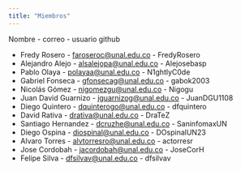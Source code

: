 ```yaml
---
title: "Miembros"
---
```

<!-- 
faroseroc@unal.edu.co
alsalejopa@unal.edu.co 
polayaa@unal.edu.co 
gfonsecag@unal.edu.co
nigomezgu@unal.edu.co
jguarnizog@unal.edu.co 
dquinterogo@unal.edu.co 
drativa@unal.edu.co 
darianos@unal.edu.co
-->

Nombre - correo - usuario github

- Fredy Rosero - [faroseroc@unal.edu.co](mailto:faroseroc@unal.edu.co) - FredyRosero
- Alejandro Alejo - [alsalejopa@unal.edu.co](mailto:alsalejopa@unal.edu.co) - Alejosebasp
- Pablo Olaya - [polayaa@unal.edu.co](mailto:polayaa@unal.edu.co) - N1ghtlyC0de
- Gabriel Fonseca - [gfonsecag@unal.edu.co](mailto:gfonsecag@unal.edu.co) - gabok2003
- Nicolás Gómez - [nigomezgu@unal.edu.co](mailto:nigomezgu@unal.edu.co) - Nigogu
- Juan David Guarnizo - jguarnizog@unal.edu.co - JuanDGU1108
- Diego Quintero - [dquinterogo@unal.edu.co](mailto:dquinterogo@unal.edu.co) - dfquintero
- David Rativa - [drativa@unal.edu.co](mailto:drativa@unal.edu.co) - DraTeZ
- Santiago Hernandez - [dcruzhe@unal.edu.co](mailto:dcruzhe@unal.edu.co) - SaninfomaxUN
- Diego Ospina - [diospinal@unal.edu.co](mailto:diospinal@unal.edu.co) - DOspinalUN23
- Alvaro Torres - [alvtorresro@unal.edu.co](mailto:alvtorresro@unal.edu.co) - actorresr
- Jose Cordobah - [jacordobah@unal.edu.co](mailto:jacordobah@unal.edu.co) - JoseCorH
- Felipe Silva - [dfsilvav@unal.edu.co](dfsilvav@unal.edu.co) - dfsilvav
